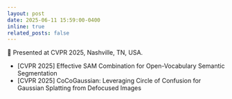 ```yaml
---
layout: post
date: 2025-06-11 15:59:00-0400
inline: true
related_posts: false
---
```


🗽 Presented at CVPR 2025, Nashville, TN, USA.

- [CVPR 2025] Effective SAM Combination for Open-Vocabulary Semantic Segmentation
- [CVPR 2025] CoCoGaussian: Leveraging Circle of Confusion for Gaussian Splatting from Defocused Images
